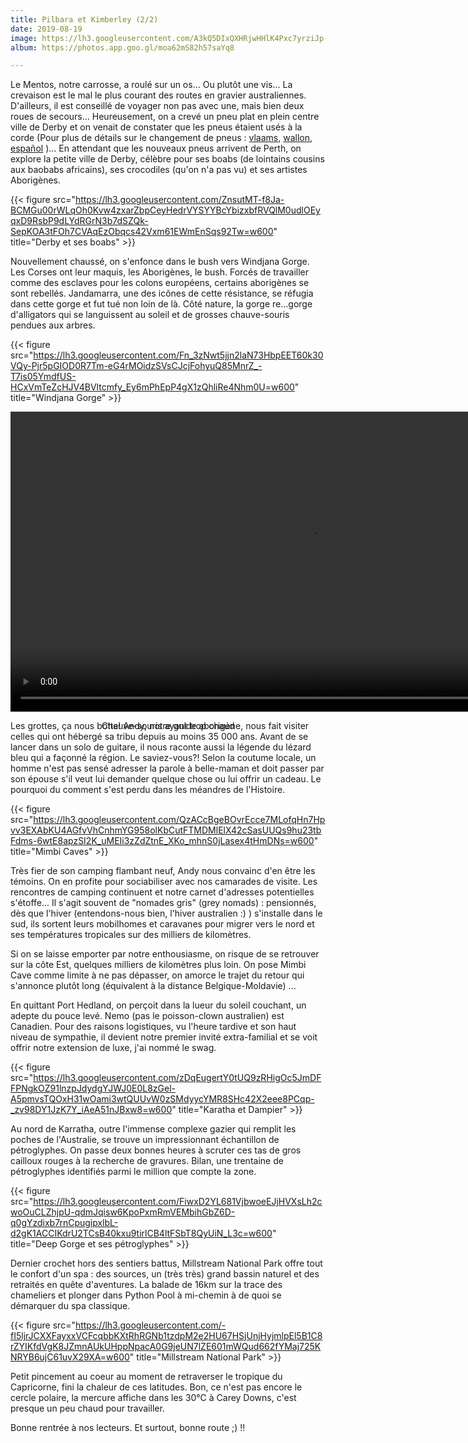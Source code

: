 ```yaml
---
title: Pilbara et Kimberley (2/2)
date: 2019-08-19
image: https://lh3.googleusercontent.com/A3kQ5DIxQXHRjwHHlK4Pxc7yrziJp-IB4e-duODKLvIRqHipiQfPTjuNmUp1cJ0zC4HAeo0l_T_TkTMJ3K4rsGUNp2kumMVgb9I4oYqvYJ80X5i_Nnlj_efYjcgvR-aEFIn2iLHkWHo=w600
album: https://photos.app.goo.gl/moa62mS82h57saYq8

---
```

Le Mentos, notre carrosse, a roulé sur un os... Ou plutôt une vis... La crevaison est le mal le plus courant des routes en gravier australiennes. D'ailleurs, il est conseillé de voyager non pas avec une, mais bien deux roues de secours... Heureusement, on a crevé un pneu plat en plein centre ville de Derby et on venait de constater que les pneus étaient usés à la corde (Pour plus de détails sur le changement de pneus : [vlaams](https://youtu.be/_suk-n1O3pw), [wallon](https://youtu.be/CxCAe2kErVI), [español](https://youtu.be/-U9FLCuQ2NA) )... En attendant que les nouveaux pneus arrivent de Perth, on explore la petite ville de Derby, célèbre pour ses boabs (de lointains cousins aux baobabs africains), ses crocodiles (qu'on n'a pas vu) et ses artistes Aborigènes.

{{< figure src="https://lh3.googleusercontent.com/ZnsutMT-f8Ja-BCMGu00rWLqOh0Kvw4zxarZbpCeyHedrVYSYYBcYbizxbfRVQlM0udlOEyqxD9RsbP9dLYdRGrN3b7dSZQk-SepKOA3tFOh7CVAqEzObqcs42Vxm61EWmEnSqs92Tw=w600" title="Derby et ses boabs" >}}

Nouvellement chaussé, on s'enfonce dans le bush vers Windjana Gorge. Les Corses ont leur maquis, les Aborigènes, le bush. Forcés de travailler comme des esclaves pour les colons européens, certains aborigènes se sont rebellés. Jandamarra, une des icônes de cette résistance, se réfugia dans cette gorge et fut tué non loin de là. Côté nature, la gorge re...gorge d'alligators qui se languissent au soleil et de grosses chauve-souris pendues aux arbres.

{{< figure src="https://lh3.googleusercontent.com/Fn_3zNwt5jjn2laN73HbpEET60k30VQy-Pjr5pGIOD0R7Tm-eG4rMOidzSVsCJcjFohyuQ85MnrZ_-T7is05YmdfUS-HCxVmTeZcHJV4BVltcmfy_Ey6mPhEpP4gX1zQhliRe4Nhm0U=w600" title="Windjana Gorge" >}}

<div style="width:100%;height:480px;background-color:black;text-align:center;">
  <video style="height:100%;" controls>
    <source src="https://lh3.googleusercontent.com/iriy4M37smzhS1APbGvn_EnMNpU7NvtQzuypXkG5Hehxtx7V27LzfZE3eCZpjvU4ljCe40M9kMndI-X7blV5MS0avVRy6kyDR04Qlxr-TDdPX4l2yBxy4NCvT2NArXkk2ad05tn54Tc=m18" type="video/mp4">
  </video>
  <p>Chauve-souris ayant trop chaud</p>
</div>

Les grottes, ça nous botte! Andy, notre guide aborigène, nous fait visiter celles qui ont hébergé sa tribu depuis au moins 35 000 ans. Avant de se lancer dans un solo de guitare, il nous raconte aussi la légende du lézard bleu qui a façonné la région. Le saviez-vous?! Selon la coutume locale, un homme n'est pas sensé adresser la parole à belle-maman et doit passer par son épouse s'il veut lui demander quelque chose ou lui offrir un cadeau. Le pourquoi du comment s'est perdu dans les méandres de l'Histoire. 

{{< figure src="https://lh3.googleusercontent.com/QzACcBgeBOvrEcce7MLofqHn7Hpvv3EXAbKU4AGfvVhCnhmYG958olKbCutFTMDMlElX42cSasUUQs9hu23tbFdms-6wtE8apzSI2K_uMEIi3zZdZtnE_XKo_mhnS0jLasex4tHmDNs=w600" title="Mimbi Caves" >}}

Très fier de son camping flambant neuf, Andy nous convainc d'en être les témoins. On en profite pour sociabiliser avec nos camarades de visite. Les rencontres de camping continuent et notre carnet d'adresses potentielles s'étoffe... Il s'agit souvent de "nomades gris" (grey nomads) : pensionnés, dès que l'hiver (entendons-nous bien, l'hiver australien :) ) s'installe dans le sud, ils sortent leurs mobilhomes et caravanes pour migrer vers le nord et ses températures tropicales sur des milliers de kilomètres. 

Si on se laisse emporter par notre enthousiasme, on risque de se retrouver sur la côte Est, quelques milliers de kilomètres plus loin. On pose Mimbi Cave comme limite à ne pas dépasser, on amorce le trajet du retour qui s'annonce plutôt long (équivalent à la distance Belgique-Moldavie) ...

En quittant Port Hedland, on perçoit dans la lueur du soleil couchant, un adepte du pouce levé. Nemo (pas le poisson-clown australien) est Canadien. Pour des raisons logistiques, vu l'heure tardive et son haut niveau de sympathie, il devient notre premier invité extra-familial et se voit offrir notre extension de luxe, j'ai nommé le swag. 

{{< figure src="https://lh3.googleusercontent.com/zDqEugertY0tUQ9zRHigOc5JmDFFPNgkOZ91lnzpJdydgYJWJ0E0L8zGel-A5pmvsTQOxH31wOami3wtQUUvW0zSMdyycYMR8SHc42X2eee8PCqp-_zv98DY1JzK7Y_iAeA51nJBxw8=w600" title="Karatha et Dampier" >}}

Au nord de Karratha, outre l'immense complexe gazier qui remplit les poches de l'Australie, se trouve un impressionnant échantillon de pétroglyphes. On passe deux bonnes heures à scruter ces tas de gros cailloux rouges à la recherche de gravures. Bilan, une trentaine de pétroglyphes identifiés parmi le million que compte la zone.

{{< figure src="https://lh3.googleusercontent.com/FiwxD2YL681VjbwoeEJjHVXsLh2cwoOuCLZhjpU-qdmJqisw6KpoPxmRmVEMbihGbZ6D-q0gYzdixb7rnCpugipxlbL-d2gK1ACCIKdrU2TCsB40kxu9tirlCB4ltFSbT8QyUiN_L3c=w600" title="Deep Gorge et ses pétroglyphes" >}}

Dernier crochet hors des sentiers battus, Millstream National Park offre tout le confort d'un spa : des sources, un (très très) grand bassin naturel et des retraités en quête d'aventures. La balade de 16km sur la trace des chameliers et plonger dans Python Pool à mi-chemin à de quoi se démarquer du spa classique.

{{< figure src="https://lh3.googleusercontent.com/-fI5ljrJCXXFayxxVCFcqbbKXtRhRGNb1tzdpM2e2HU67HSjUnjHyjmlpEl5B1C8rZYIKfdVgK8JZmnAUkUHppNpacA0G9jeUN7lZE601mWQud662fYMaj725KNRYB6ujC61uvX29XA=w600" title="Millstream National Park" >}}

Petit pincement au coeur au moment de retraverser le tropique du Capricorne, fini la chaleur de ces latitudes. Bon, ce n'est pas encore le cercle polaire, la mercure affiche dans les 30°C à Carey Downs, c'est presque un peu chaud pour travailler.

Bonne rentrée à nos lecteurs. Et surtout, bonne route ;) !!
